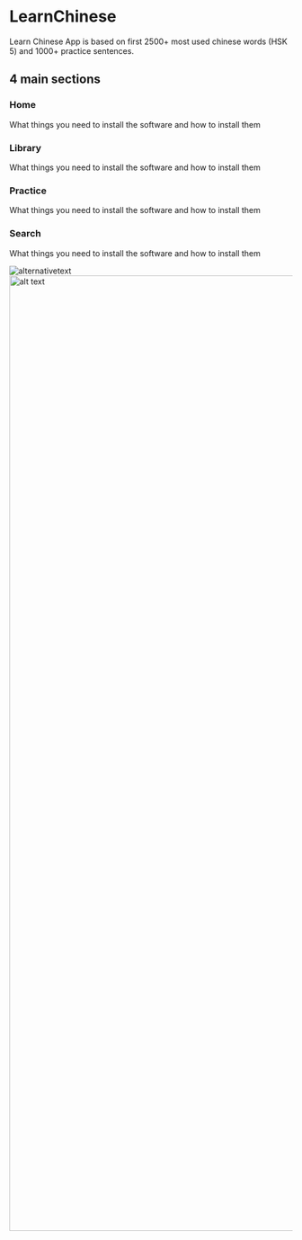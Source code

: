 # LearnChinese

Learn Chinese App is based on first 2500+ most used chinese words (HSK 5) and 1000+ practice sentences.

## 4 main sections

### Home

What things you need to install the software and how to install them

### Library

What things you need to install the software and how to install them

### Practice

What things you need to install the software and how to install them

### Search

What things you need to install the software and how to install them

![alternativetext](https://github.com/sorin360/HSKs/blob/master/home.png)
<img src="https://github.com/sorin360/HSKs/blob/master/home.png" alt="alt text" width="800" height="1700">
